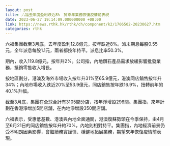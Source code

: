 ```yaml
---
layout: post
title: 六福去年度盈利跌近8%　冀來年業務恢復疫情前表現
date: 2023-06-27 19:14:09.000000000 +08:00
link: https://news.rthk.hk/rthk/ch/component/k2/1706502-20230627.htm
categories: rthk
---
```


六福集團截至3月底，去年度盈利12.8億元，按年跌近8%。派末期息每股0.55元，全年派息每股1.1元，兩者都按年持平。派息比率50.3%。

期內，收入119.8億元，按年升2%。公司指，內地鑽石產品需求放緩影響批發業務，抵銷零售收入增長。

按地區劃分，港澳及海外市場收入按年升31%至65.9億元，港澳同店銷售按年升34%；內地市場收入跌近20%至53.9億元，同店銷售按年跌16.9%，扭轉前年的40.1%升幅。

截至3月底，集團在全球合計有3105間分店，按年淨增設296間。集團指，來年計劃在香港淨增加5間店舖，在內地淨增設350間店舖。

六福表示，受惠低基數、港澳與內地全面通關，港澳復蘇勢頭在今季保持，由4月至6月21日的同店銷售按年升約70%，內地則相對持平。集團指，內地經濟前景仍受不明朗因素影響，會繼續務實謹慎、穩健地拓展業務，期望來年恢復疫情前表現。
